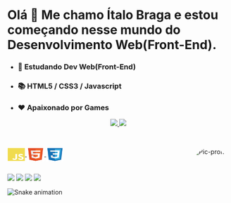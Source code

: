  # Olá 👋 Me chamo Ítalo Braga e estou começando nesse mundo do Desenvolvimento Web(Front-End).

 - ### 📘 Estudando Dev Web(Front-End)
 - ### 📚 HTML5 / CSS3 / Javascript
 - ### ❤ Apaixonado por Games

<div align="center">
  <a href="https://github.com/itaalobraga">
  <img  height="180em" src="https://github-readme-stats.vercel.app/api?username=itaalobraga&show_icons=true&theme=dracula&include_all_commits=true&count_private=true"/>
  <img  height="180em" src="https://github-readme-stats.vercel.app/api/top-langs/?username=itaalobraga&layout=compact&langs_count=7&theme=dracula"/>
</div>
    
  ##
 
<div style="display: inline_block"><br>
 <img align="center" alt="JS" height="30" width="40" src="https://raw.githubusercontent.com/devicons/devicon/master/icons/javascript/javascript-plain.svg">
  <img align="center" alt="HTML" height="30" width="40" src="https://raw.githubusercontent.com/devicons/devicon/master/icons/html5/html5-original.svg">
  <img align="center" alt="CSS" height="30" width="40" src="https://raw.githubusercontent.com/devicons/devicon/master/icons/css3/css3-original.svg">
  <img align="right" alt="Pic-profile" height="150" style="border-radius:50px;" src="http://www.reactiongifs.com/wp-content/uploads/2013/07/running.gif">
</div>
   
  ##
 
<div> 
  <a href="https://instagram.com/itaalobraga" target="_blank"><img src="https://img.shields.io/badge/-Instagram-%23E4405F?style=for-the-badge&logo=instagram&logoColor=white" target="_blank"></a>
 <a href="https://discord.gg/kReqEkfmKN" target="_blank"><img src="https://img.shields.io/badge/Discord-7289DA?style=for-the-badge&logo=discord&logoColor=white" target="_blank"></a> 
  <a href = "mailto:italonack2@gmail.com"><img src="https://img.shields.io/badge/-Gmail-%23333?style=for-the-badge&logo=gmail&logoColor=white" target="_blank"></a>
  <a href="https://www.linkedin.com/in/ítalobraga/" target="_blank"><img src="https://img.shields.io/badge/-LinkedIn-%230077B5?style=for-the-badge&logo=linkedin&logoColor=white" target="_blank"></a> 
 
  ![Snake animation](https://github.com/itaalobraga/itaalobraga/blob/output/github-contribution-grid-snake.svg)
 
</div>
